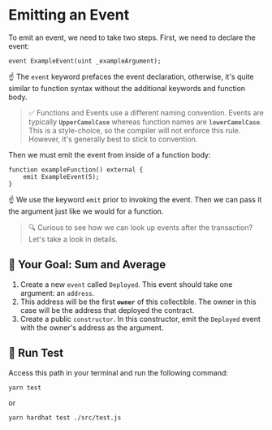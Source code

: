 # Emitting an Event

To emit an event, we need to take two steps. First, we need to declare the event:

```solidity
event ExampleEvent(uint _exampleArgument);
```

☝️ The `event` keyword prefaces the event declaration, otherwise, it's quite similar to function syntax without the additional keywords and function body.

> ✅ Functions and Events use a different naming convention. Events are typically **`UpperCamelCase`** whereas function names are **`lowerCamelCase`**. This is a style-choice, so the compiler will not enforce this rule. However, it's generally best to stick to convention.

Then we must emit the event from inside of a function body:

```solidity
function exampleFunction() external {
    emit ExampleEvent(5);
}
```
☝️ We use the keyword `emit` prior to invoking the event. Then we can pass it the argument just like we would for a function.

> 🔍 Curious to see how we can look up events after the transaction? Let's take a look in details.

## 🏁 Your Goal: Sum and Average

1. Create a new `event` called `Deployed`. This event should take one argument: an `address`.
2. This address will be the first **`owner`** of this collectible. The owner in this case will be the address that deployed the contract.
3. Create a public `constructor`. In this constructor, emit the `Deployed` event with the owner's address as the argument.

## 🧪 Run Test

Access this path in your terminal and run the following command:

```bash
yarn test
```
or

```bash
yarn hardhat test ./src/test.js
```